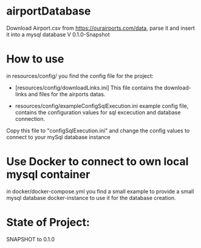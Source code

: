 # airportDatabase
Download Airport.csv from https://ourairports.com/data, parse it and insert it into a mysql database
V 0.1.0-Snapshot

# How to use

in resources/config/ you find the config file for the project:

- [resources/config/downloadLinks.ini]
  This file contains the download-links and files for the airports datas. 

- resources/config/exampleConfigSqlExecution.ini
  example config file, contains the configuration values for sql excecution and database connection. 
  
Copy this file to "configSqlExecution.ini" and change the config values to connect to your mySql database instance

# Use Docker to connect to own local mysql container
in docker/docker-compose.yml you find a small example to provide a small mysql database docker-instance to use it for the database creation.



# State of Project:
SNAPSHOT to 0.1.0
